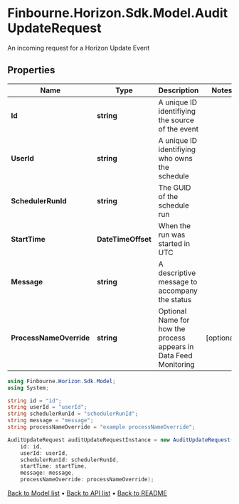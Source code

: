 # Finbourne.Horizon.Sdk.Model.AuditUpdateRequest
An incoming request for a Horizon Update Event

## Properties

Name | Type | Description | Notes
------------ | ------------- | ------------- | -------------
**Id** | **string** | A unique ID identifiying the source of the event | 
**UserId** | **string** | A unique ID identifiying who owns the schedule | 
**SchedulerRunId** | **string** | The GUID of the schedule run | 
**StartTime** | **DateTimeOffset** | When the run was started in UTC | 
**Message** | **string** | A descriptive message to accompany the status | 
**ProcessNameOverride** | **string** | Optional Name for how the process appears in Data Feed Monitoring | [optional] 

```csharp
using Finbourne.Horizon.Sdk.Model;
using System;

string id = "id";
string userId = "userId";
string schedulerRunId = "schedulerRunId";
string message = "message";
string processNameOverride = "example processNameOverride";

AuditUpdateRequest auditUpdateRequestInstance = new AuditUpdateRequest(
    id: id,
    userId: userId,
    schedulerRunId: schedulerRunId,
    startTime: startTime,
    message: message,
    processNameOverride: processNameOverride);
```

[Back to Model list](../README.md#documentation-for-models) &#8226; [Back to API list](../README.md#documentation-for-api-endpoints) &#8226; [Back to README](../README.md)
